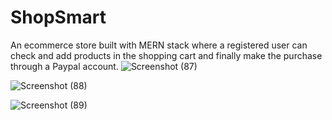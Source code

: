 #                                                                 ShopSmart
An ecommerce store built with MERN stack where a registered
user can check and add products in the shopping cart and finally make the
purchase through a Paypal account.
![Screenshot (87)](https://user-images.githubusercontent.com/55985163/173839848-98dd3fad-034e-4bd1-85ef-3a0cfef606a5.png)

![Screenshot (88)](https://user-images.githubusercontent.com/55985163/173840099-37919d73-8ca3-4d54-a48f-4a3b2a135c94.png)

![Screenshot (89)](https://user-images.githubusercontent.com/55985163/173840326-b1f81e19-6260-41bb-a81e-661b6b3c7ffd.png)
